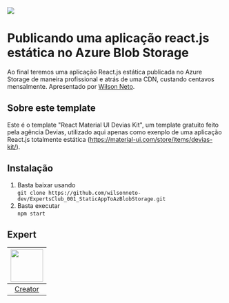 <img src="https://storage.googleapis.com/golden-wind/experts-club/capa-github.svg" />

# Publicando uma aplicação react.js estática no Azure Blob Storage

Ao final teremos uma aplicação React.js estática publicada no Azure Storage de maneira profissional e atrás de uma CDN, custando centavos mensalmente. Apresentado por [Wilson Neto][1].

## Sobre este template
Este é o template "React Material UI Devias Kit", um template gratuito feito pela agência Devias, utilizado aqui apenas como exenplo de uma aplicação React.js totalmente estática (https://material-ui.com/store/items/devias-kit/).

## Instalação

1. Basta baixar usando <br />`git clone https://github.com/wilsonneto-dev/ExpertsClub_001_StaticAppToAzBlobStorage.git`
3. Basta executar <br />`npm start`

## Expert

| [<img src="https://github.com/wilsonneto-dev.png" width="75px;"/>][1] |
| :-: |
|[Creator][1]|


[1]: https://seusite.com.br
